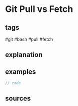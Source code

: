 # Git Pull vs Fetch
## tags
#git #bash #pull #fetch

## explanation

## examples
```javascript
// code
```

## sources
